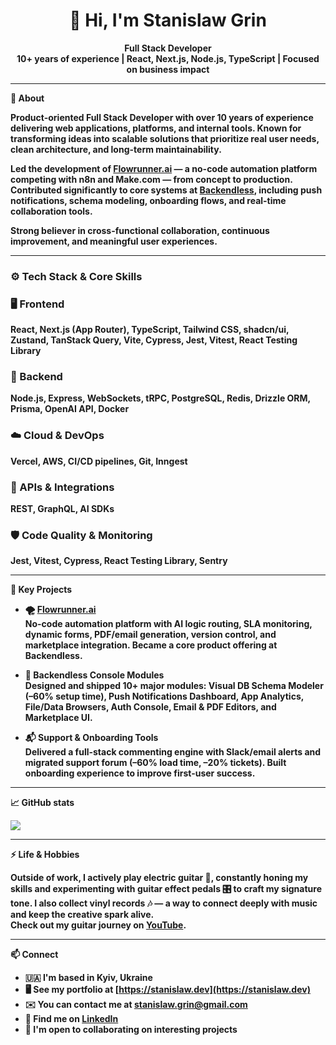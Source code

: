<h1 align="center">👋 Hi, I'm Stanislaw Grin</h1>

<p align="center">
  <strong>Full Stack Developer<br/>
  10+ years of experience | React, Next.js, Node.js, TypeScript | Focused on business impact
</p>

---

🧠 **About**

Product-oriented Full Stack Developer with over 10 years of experience delivering web applications, platforms, and internal tools. Known for transforming ideas into scalable solutions that prioritize real user needs, clean architecture, and long-term maintainability.

Led the development of [Flowrunner.ai](https://flowrunner.ai) — a no-code automation platform competing with n8n and Make.com — from concept to production. Contributed significantly to core systems at [Backendless](https://backendless.com), including push notifications, schema modeling, onboarding flows, and real-time collaboration tools.

Strong believer in cross-functional collaboration, continuous improvement, and meaningful user experiences.

---

### ⚙️ Tech Stack & Core Skills

### 🖥️ Frontend  
React, Next.js (App Router), TypeScript, Tailwind CSS, shadcn/ui, Zustand, TanStack Query, Vite, Cypress, Jest, Vitest, React Testing Library

### 🧠 Backend  
Node.js, Express, WebSockets, tRPC, PostgreSQL, Redis, Drizzle ORM, Prisma, OpenAI API, Docker

### ☁️ Cloud & DevOps  
Vercel, AWS, CI/CD pipelines, Git, Inngest

### 🔗 APIs & Integrations  
REST, GraphQL, AI SDKs

### 🛡️ Code Quality & Monitoring  
Jest, Vitest, Cypress, React Testing Library, Sentry

---

🚀 **Key Projects**

- **🌪️ [Flowrunner.ai](https://flowrunner.ai)**  
  No-code automation platform with AI logic routing, SLA monitoring, dynamic forms, PDF/email generation, version control, and marketplace integration. Became a core product offering at Backendless.

- **🧰 Backendless Console Modules**  
  Designed and shipped 10+ major modules: Visual DB Schema Modeler (–60% setup time), Push Notifications Dashboard, App Analytics, File/Data Browsers, Auth Console, Email & PDF Editors, and Marketplace UI.

- **📬 Support & Onboarding Tools**  
  Delivered a full-stack commenting engine with Slack/email alerts and migrated support forum (–60% load time, –20% tickets). Built onboarding experience to improve first-user success.

---

📈 **GitHub stats**
  
<a href="http://www.github.com/stanislaw-grin"><img src="https://github-readme-streak-stats.herokuapp.com/?user=stanislaw-grin&stroke=ffffff&background=1c1917&ring=0891b2&fire=0891b2&currStreakNum=ffffff&currStreakLabel=0891b2&sideNums=ffffff&sideLabels=ffffff&dates=ffffff&hide_border=true" /></a>

---

⚡️ **Life & Hobbies**

Outside of work, I actively play electric guitar 🎸, constantly honing my skills and experimenting with guitar effect pedals 🎛️ to craft my signature tone. I also collect vinyl records 🎶 — a way to connect deeply with music and keep the creative spark alive.  
Check out my guitar journey on [YouTube](https://www.youtube.com/@stanislaw_grin).

---

📫 **Connect**

* 🇺🇦  I'm based in Kyiv, Ukraine
* 🖥️  See my portfolio at [https://stanislaw.dev](https://stanislaw.dev)
* ✉️  You can contact me at [stanislaw.grin@gmail.com](mailto:stanislaw.grin@gmail.com)
* 📝  Find me on [LinkedIn](https://www.linkedin.com/in/stanislawgrin/)
* 🤝  I'm open to collaborating on interesting projects
